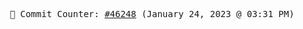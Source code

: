 <p align="center">
    <samp>
        📮 Commit Counter: <a href="https://github.com/Javascript-void0/Javascript-void0/commits/main">#46248</a> (January 24, 2023 @ 03:31 PM)
    </samp>
</p>